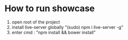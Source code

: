 # How to run showcase

1. open root of the project
2. install live-server globally "(sudo) npm i live-server -g"
2. enter cmd : "npm install && bower install"
